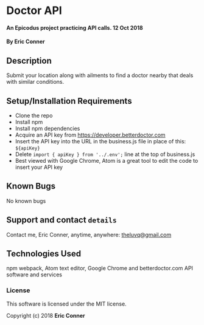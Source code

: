 # Doctor API

#### An Epicodus project practicing API calls. 12 Oct 2018

#### By Eric Conner

## Description

Submit your location along with ailments to find a doctor nearby that deals with similar conditions.

## Setup/Installation Requirements

* Clone the repo
* Install npm
* Install npm dependencies
* Acquire an API key from https://developer.betterdoctor.com
* Insert the API key into the URL in the business.js file in place of this: `${apiKey}`
* Delete `import { apiKey } from '../.env';` line at the top of business.js
* Best viewed with Google Chrome, Atom is a great tool to edit the code to insert your API key


## Known Bugs

No known bugs

## Support and contact `details`

Contact me, Eric Conner, anytime, anywhere: theluvq@gmail.com

## Technologies Used

npm webpack, Atom text editor, Google Chrome and betterdoctor.com API software and services

### License

This software is licensed under the MIT license.

Copyright (c) 2018 **Eric Conner**
